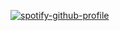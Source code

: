 [![spotify-github-profile](https://spotify-github-profile.vercel.app/api/view?uid=31pcnenudmvzxeug6havqbfgkgu4&cover_image=true&theme=novatorem&show_offline=true&background_color=121212&interchange=true&bar_color=53b14f&bar_color_cover=false)](https://spotify-github-profile.vercel.app/api/view?uid=31pcnenudmvzxeug6havqbfgkgu4&redirect=true)
